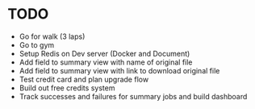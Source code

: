 # TODO

- Go for walk (3 laps)
- Go to gym
- Setup Redis on Dev server (Docker and Document)
- Add field to summary view with name of original file
- Add field to summary view with link to download original file
- Test credit card and plan upgrade flow
- Build out free credits system
- Track successes and failures for summary jobs and build dashboard